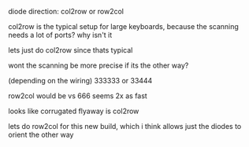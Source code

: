 diode direction:
col2row or row2col

col2row is the typical setup for large keyboards, because the scanning needs a lot of ports?
why isn't it 

lets just do col2row since thats typical

wont the scanning be more precise if its the other way?

(depending on the wiring)
333333 or 33444

row2col would be
vs 666
seems 2x as fast


looks like corrugated flyaway is col2row

lets do row2col for this new build, which i think allows just the diodes to orient the other way



